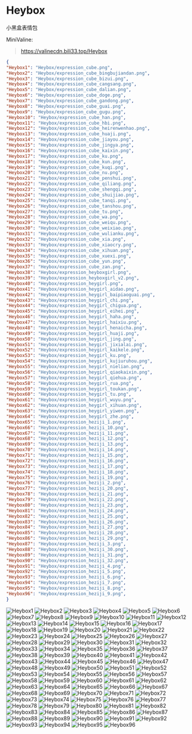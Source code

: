 # Heybox

小黑盒表情包

MiniValine:
> https://valinecdn.bili33.top/Heybox
```json
{
"Heybox1": "Heybox/expression_cube.png",
"Heybox2": "Heybox/expression_cube_bingbujiandan.png",
"Heybox3": "Heybox/expression_cube_bizui.png",
"Heybox4": "Heybox/expression_cube_cangsang.png",
"Heybox5": "Heybox/expression_cube_dalian.png",
"Heybox6": "Heybox/expression_cube_doge.png",
"Heybox7": "Heybox/expression_cube_gandong.png",
"Heybox8": "Heybox/expression_cube_guai.png",
"Heybox9": "Heybox/expression_cube_gugu.png",
"Heybox10": "Heybox/expression_cube_han.png",
"Heybox11": "Heybox/expression_cube_hbi.png",
"Heybox12": "Heybox/expression_cube_heirenwenhao.png",
"Heybox13": "Heybox/expression_cube_huaji.png",
"Heybox14": "Heybox/expression_cube_jiayou.png",
"Heybox15": "Heybox/expression_cube_jingya.png",
"Heybox16": "Heybox/expression_cube_kaixin.png",
"Heybox17": "Heybox/expression_cube_ku.png",
"Heybox18": "Heybox/expression_cube_kun.png",
"Heybox19": "Heybox/expression_cube_kuqi.png",
"Heybox20": "Heybox/expression_cube_nu.png",
"Heybox21": "Heybox/expression_cube_penshui.png",
"Heybox22": "Heybox/expression_cube_qiliang.png",
"Heybox23": "Heybox/expression_cube_shengqi.png",
"Heybox24": "Heybox/expression_cube_shuijiao.png",
"Heybox25": "Heybox/expression_cube_tanqi.png",
"Heybox26": "Heybox/expression_cube_tanshou.png",
"Heybox27": "Heybox/expression_cube_tu.png",
"Heybox28": "Heybox/expression_cube_wa.png",
"Heybox29": "Heybox/expression_cube_weiqu.png",
"Heybox30": "Heybox/expression_cube_weixiao.png",
"Heybox31": "Heybox/expression_cube_wulianku.png",
"Heybox32": "Heybox/expression_cube_xia.png",
"Heybox33": "Heybox/expression_cube_xiaocry.png",
"Heybox34": "Heybox/expression_cube_xihuan.png",
"Heybox35": "Heybox/expression_cube_xuexi.png",
"Heybox36": "Heybox/expression_cube_yun.png",
"Heybox37": "Heybox/expression_cube_zan.png",
"Heybox38": "Heybox/expression_heyboxgirl.png",
"Heybox39": "Heybox/expression_heyboxgirl_v2.png",
"Heybox40": "Heybox/expression_heygirl.png",
"Heybox41": "Heybox/expression_heygirl_aidao.png",
"Heybox42": "Heybox/expression_heygirl_baipiaoguai.png",
"Heybox43": "Heybox/expression_heygirl_chi.png",
"Heybox44": "Heybox/expression_heygirl_chigua.png",
"Heybox45": "Heybox/expression_heygirl_eihei.png",
"Heybox46": "Heybox/expression_heygirl_haha.png",
"Heybox47": "Heybox/expression_heygirl_haixiu.png",
"Heybox48": "Heybox/expression_heygirl_henaicha.png",
"Heybox49": "Heybox/expression_heygirl_huaji.png",
"Heybox50": "Heybox/expression_heygirl_jing.png",
"Heybox51": "Heybox/expression_heygirl_jixialai.png",
"Heybox52": "Heybox/expression_heygirl_kaikele.png",
"Heybox53": "Heybox/expression_heygirl_ku.png",
"Heybox54": "Heybox/expression_heygirl_kujiuruhou.png",
"Heybox55": "Heybox/expression_heygirl_nielian.png",
"Heybox56": "Heybox/expression_heygirl_qiaokaixin.png",
"Heybox57": "Heybox/expression_heygirl_qiehua.png",
"Heybox58": "Heybox/expression_heygirl_rua.png",
"Heybox59": "Heybox/expression_heygirl_toukan.png",
"Heybox60": "Heybox/expression_heygirl_tu.png",
"Heybox61": "Heybox/expression_heygirl_wuyu.png",
"Heybox62": "Heybox/expression_heygirl_xihuan.png",
"Heybox63": "Heybox/expression_heygirl_yiwen.png",
"Heybox64": "Heybox/expression_heygirl_zhe.png",
"Heybox65": "Heybox/expression_heziji_1.png",
"Heybox66": "Heybox/expression_heziji_10.png",
"Heybox67": "Heybox/expression_heziji_11.png",
"Heybox68": "Heybox/expression_heziji_12.png",
"Heybox69": "Heybox/expression_heziji_13.png",
"Heybox70": "Heybox/expression_heziji_14.png",
"Heybox71": "Heybox/expression_heziji_15.png",
"Heybox72": "Heybox/expression_heziji_16.png",
"Heybox73": "Heybox/expression_heziji_17.png",
"Heybox74": "Heybox/expression_heziji_18.png",
"Heybox75": "Heybox/expression_heziji_19.png",
"Heybox76": "Heybox/expression_heziji_2.png",
"Heybox77": "Heybox/expression_heziji_20.png",
"Heybox78": "Heybox/expression_heziji_21.png",
"Heybox79": "Heybox/expression_heziji_22.png",
"Heybox80": "Heybox/expression_heziji_23.png",
"Heybox81": "Heybox/expression_heziji_24.png",
"Heybox82": "Heybox/expression_heziji_25.png",
"Heybox83": "Heybox/expression_heziji_26.png",
"Heybox84": "Heybox/expression_heziji_27.png",
"Heybox85": "Heybox/expression_heziji_28.png",
"Heybox86": "Heybox/expression_heziji_29.png",
"Heybox87": "Heybox/expression_heziji_3.png",
"Heybox88": "Heybox/expression_heziji_30.png",
"Heybox89": "Heybox/expression_heziji_31.png",
"Heybox90": "Heybox/expression_heziji_32.png",
"Heybox91": "Heybox/expression_heziji_4.png",
"Heybox92": "Heybox/expression_heziji_5.png",
"Heybox93": "Heybox/expression_heziji_6.png",
"Heybox94": "Heybox/expression_heziji_7.png",
"Heybox95": "Heybox/expression_heziji_8.png",
"Heybox96": "Heybox/expression_heziji_9.png",
}
```
![Heybox1](https://valinecdn.bili33.top/Heybox/expression_cube.png)
![Heybox2](https://valinecdn.bili33.top/Heybox/expression_cube_bingbujiandan.png)
![Heybox3](https://valinecdn.bili33.top/Heybox/expression_cube_bizui.png)
![Heybox4](https://valinecdn.bili33.top/Heybox/expression_cube_cangsang.png)
![Heybox5](https://valinecdn.bili33.top/Heybox/expression_cube_dalian.png)
![Heybox6](https://valinecdn.bili33.top/Heybox/expression_cube_doge.png)
![Heybox7](https://valinecdn.bili33.top/Heybox/expression_cube_gandong.png)
![Heybox8](https://valinecdn.bili33.top/Heybox/expression_cube_guai.png)
![Heybox9](https://valinecdn.bili33.top/Heybox/expression_cube_gugu.png)
![Heybox10](https://valinecdn.bili33.top/Heybox/expression_cube_han.png)
![Heybox11](https://valinecdn.bili33.top/Heybox/expression_cube_hbi.png)
![Heybox12](https://valinecdn.bili33.top/Heybox/expression_cube_heirenwenhao.png)
![Heybox13](https://valinecdn.bili33.top/Heybox/expression_cube_huaji.png)
![Heybox14](https://valinecdn.bili33.top/Heybox/expression_cube_jiayou.png)
![Heybox15](https://valinecdn.bili33.top/Heybox/expression_cube_jingya.png)
![Heybox16](https://valinecdn.bili33.top/Heybox/expression_cube_kaixin.png)
![Heybox17](https://valinecdn.bili33.top/Heybox/expression_cube_ku.png)
![Heybox18](https://valinecdn.bili33.top/Heybox/expression_cube_kun.png)
![Heybox19](https://valinecdn.bili33.top/Heybox/expression_cube_kuqi.png)
![Heybox20](https://valinecdn.bili33.top/Heybox/expression_cube_nu.png)
![Heybox21](https://valinecdn.bili33.top/Heybox/expression_cube_penshui.png)
![Heybox22](https://valinecdn.bili33.top/Heybox/expression_cube_qiliang.png)
![Heybox23](https://valinecdn.bili33.top/Heybox/expression_cube_shengqi.png)
![Heybox24](https://valinecdn.bili33.top/Heybox/expression_cube_shuijiao.png)
![Heybox25](https://valinecdn.bili33.top/Heybox/expression_cube_tanqi.png)
![Heybox26](https://valinecdn.bili33.top/Heybox/expression_cube_tanshou.png)
![Heybox27](https://valinecdn.bili33.top/Heybox/expression_cube_tu.png)
![Heybox28](https://valinecdn.bili33.top/Heybox/expression_cube_wa.png)
![Heybox29](https://valinecdn.bili33.top/Heybox/expression_cube_weiqu.png)
![Heybox30](https://valinecdn.bili33.top/Heybox/expression_cube_weixiao.png)
![Heybox31](https://valinecdn.bili33.top/Heybox/expression_cube_wulianku.png)
![Heybox32](https://valinecdn.bili33.top/Heybox/expression_cube_xia.png)
![Heybox33](https://valinecdn.bili33.top/Heybox/expression_cube_xiaocry.png)
![Heybox34](https://valinecdn.bili33.top/Heybox/expression_cube_xihuan.png)
![Heybox35](https://valinecdn.bili33.top/Heybox/expression_cube_xuexi.png)
![Heybox36](https://valinecdn.bili33.top/Heybox/expression_cube_yun.png)
![Heybox37](https://valinecdn.bili33.top/Heybox/expression_cube_zan.png)
![Heybox38](https://valinecdn.bili33.top/Heybox/expression_heyboxgirl.png)
![Heybox39](https://valinecdn.bili33.top/Heybox/expression_heyboxgirl_v2.png)
![Heybox40](https://valinecdn.bili33.top/Heybox/expression_heygirl.png)
![Heybox41](https://valinecdn.bili33.top/Heybox/expression_heygirl_aidao.png)
![Heybox42](https://valinecdn.bili33.top/Heybox/expression_heygirl_baipiaoguai.png)
![Heybox43](https://valinecdn.bili33.top/Heybox/expression_heygirl_chi.png)
![Heybox44](https://valinecdn.bili33.top/Heybox/expression_heygirl_chigua.png)
![Heybox45](https://valinecdn.bili33.top/Heybox/expression_heygirl_eihei.png)
![Heybox46](https://valinecdn.bili33.top/Heybox/expression_heygirl_haha.png)
![Heybox47](https://valinecdn.bili33.top/Heybox/expression_heygirl_haixiu.png)
![Heybox48](https://valinecdn.bili33.top/Heybox/expression_heygirl_henaicha.png)
![Heybox49](https://valinecdn.bili33.top/Heybox/expression_heygirl_huaji.png)
![Heybox50](https://valinecdn.bili33.top/Heybox/expression_heygirl_jing.png)
![Heybox51](https://valinecdn.bili33.top/Heybox/expression_heygirl_jixialai.png)
![Heybox52](https://valinecdn.bili33.top/Heybox/expression_heygirl_kaikele.png)
![Heybox53](https://valinecdn.bili33.top/Heybox/expression_heygirl_ku.png)
![Heybox54](https://valinecdn.bili33.top/Heybox/expression_heygirl_kujiuruhou.png)
![Heybox55](https://valinecdn.bili33.top/Heybox/expression_heygirl_nielian.png)
![Heybox56](https://valinecdn.bili33.top/Heybox/expression_heygirl_qiaokaixin.png)
![Heybox57](https://valinecdn.bili33.top/Heybox/expression_heygirl_qiehua.png)
![Heybox58](https://valinecdn.bili33.top/Heybox/expression_heygirl_rua.png)
![Heybox59](https://valinecdn.bili33.top/Heybox/expression_heygirl_toukan.png)
![Heybox60](https://valinecdn.bili33.top/Heybox/expression_heygirl_tu.png)
![Heybox61](https://valinecdn.bili33.top/Heybox/expression_heygirl_wuyu.png)
![Heybox62](https://valinecdn.bili33.top/Heybox/expression_heygirl_xihuan.png)
![Heybox63](https://valinecdn.bili33.top/Heybox/expression_heygirl_yiwen.png)
![Heybox64](https://valinecdn.bili33.top/Heybox/expression_heygirl_zhe.png)
![Heybox65](https://valinecdn.bili33.top/Heybox/expression_heziji_1.png)
![Heybox66](https://valinecdn.bili33.top/Heybox/expression_heziji_10.png)
![Heybox67](https://valinecdn.bili33.top/Heybox/expression_heziji_11.png)
![Heybox68](https://valinecdn.bili33.top/Heybox/expression_heziji_12.png)
![Heybox69](https://valinecdn.bili33.top/Heybox/expression_heziji_13.png)
![Heybox70](https://valinecdn.bili33.top/Heybox/expression_heziji_14.png)
![Heybox71](https://valinecdn.bili33.top/Heybox/expression_heziji_15.png)
![Heybox72](https://valinecdn.bili33.top/Heybox/expression_heziji_16.png)
![Heybox73](https://valinecdn.bili33.top/Heybox/expression_heziji_17.png)
![Heybox74](https://valinecdn.bili33.top/Heybox/expression_heziji_18.png)
![Heybox75](https://valinecdn.bili33.top/Heybox/expression_heziji_19.png)
![Heybox76](https://valinecdn.bili33.top/Heybox/expression_heziji_2.png)
![Heybox77](https://valinecdn.bili33.top/Heybox/expression_heziji_20.png)
![Heybox78](https://valinecdn.bili33.top/Heybox/expression_heziji_21.png)
![Heybox79](https://valinecdn.bili33.top/Heybox/expression_heziji_22.png)
![Heybox80](https://valinecdn.bili33.top/Heybox/expression_heziji_23.png)
![Heybox81](https://valinecdn.bili33.top/Heybox/expression_heziji_24.png)
![Heybox82](https://valinecdn.bili33.top/Heybox/expression_heziji_25.png)
![Heybox83](https://valinecdn.bili33.top/Heybox/expression_heziji_26.png)
![Heybox84](https://valinecdn.bili33.top/Heybox/expression_heziji_27.png)
![Heybox85](https://valinecdn.bili33.top/Heybox/expression_heziji_28.png)
![Heybox86](https://valinecdn.bili33.top/Heybox/expression_heziji_29.png)
![Heybox87](https://valinecdn.bili33.top/Heybox/expression_heziji_3.png)
![Heybox88](https://valinecdn.bili33.top/Heybox/expression_heziji_30.png)
![Heybox89](https://valinecdn.bili33.top/Heybox/expression_heziji_31.png)
![Heybox90](https://valinecdn.bili33.top/Heybox/expression_heziji_32.png)
![Heybox91](https://valinecdn.bili33.top/Heybox/expression_heziji_4.png)
![Heybox92](https://valinecdn.bili33.top/Heybox/expression_heziji_5.png)
![Heybox93](https://valinecdn.bili33.top/Heybox/expression_heziji_6.png)
![Heybox94](https://valinecdn.bili33.top/Heybox/expression_heziji_7.png)
![Heybox95](https://valinecdn.bili33.top/Heybox/expression_heziji_8.png)
![Heybox96](https://valinecdn.bili33.top/Heybox/expression_heziji_9.png)